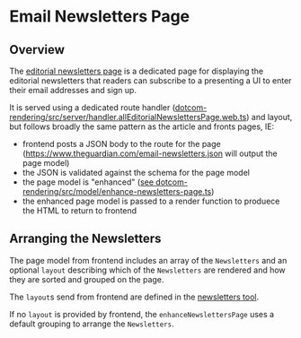 # Email Newsletters Page

## Overview

The [editorial newsletters page](https://www.theguardian.com/email-newsletters) is a dedicated page for displaying the editorial newsletters that readers can subscribe to a presenting a UI to enter their email addresses and sign up.

It is served using a dedicated route handler ([dotcom-rendering/src/server/handler.allEditorialNewslettersPage.web.ts](https://github.com/guardian/dotcom-rendering/blob/main/dotcom-rendering/src/server/handler.allEditorialNewslettersPage.web.ts)) and layout, but follows broadly the same pattern as the article and fronts pages, IE:

-   frontend posts a JSON body to the route for the page (https://www.theguardian.com/email-newsletters.json will output the page model)
-   the JSON is validated against the schema for the page model
-   the page model is "enhanced" ([see dotcom-rendering/src/model/enhance-newsletters-page.ts](https://github.com/guardian/dotcom-rendering/blob/main/dotcom-rendering/src/model/enhance-newsletters-page.ts))
-   the enhanced page model is passed to a render function to produece the HTML to return to frontend

## Arranging the Newsletters

The page model from frontend includes an array of the `Newsletters` and an optional `layout` describing which of the `Newsletters` are rendered and how they are sorted and grouped on the page.

The `layout`s send from frontend are defined in the [newsletters tool](https://newsletters-tool.gutools.co.uk/layouts).

If no `layout` is provided by frontend, the `enhanceNewslettersPage` uses a default grouping to arrange the `Newsletters`.
